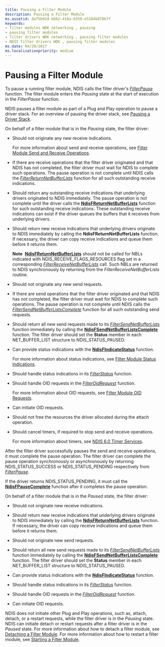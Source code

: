 ```yaml
---
title: Pausing a Filter Module
description: Pausing a Filter Module
ms.assetid: da75b92d-b662-416a-b350-e5384b870b7f
keywords:
- filter modules WDK networking , pausing
- pausing filter modules
- filter drivers WDK networking , pausing filter modules
- NDIS filter drivers WDK , pausing filter modules
ms.date: 04/20/2017
ms.localizationpriority: medium
---
```


# Pausing a Filter Module





To pause a running filter module, NDIS calls the filter driver's [*FilterPause*](https://docs.microsoft.com/windows-hardware/drivers/ddi/ndis/nc-ndis-filter_pause) function. The filter module enters the *Pausing* state at the start of execution in the *FilterPause* function.

NDIS pauses a filter module as part of a Plug and Play operation to pause a driver stack. For an overview of pausing the driver stack, see [Pausing a Driver Stack](pausing-a-driver-stack.md).

On behalf of a filter module that is in the *Pausing* state, the filter driver:

-   Should not originate any new receive indications.

    For more information about send and receive operations, see [Filter Module Send and Receive Operations](filter-module-send-and-receive-operations.md).

-   If there are receive operations that the filter driver originated and that NDIS has not completed, the filter driver must wait for NDIS to complete such operations. The pause operation is not complete until NDIS calls the [*FilterReturnNetBufferLists*](https://docs.microsoft.com/windows-hardware/drivers/ddi/ndis/nc-ndis-filter_return_net_buffer_lists) function for all such outstanding receive indications.

-   Should return any outstanding receive indications that underlying drivers originated to NDIS immediately. The pause operation is not complete until the driver calls the [**NdisFReturnNetBufferLists**](https://docs.microsoft.com/windows-hardware/drivers/ddi/ndis/nf-ndis-ndisfreturnnetbufferlists) function for such outstanding receive indications. These outstanding receive indications can exist if the driver queues the buffers that it receives from underlying drivers.

-   Should return new receive indications that underlying drivers originate to NDIS immediately by calling the **NdisFReturnNetBufferLists** function. If necessary, the driver can copy receive indications and queue them before it returns them.

    **Note**  [**NdisFReturnNetBufferLists**](https://docs.microsoft.com/windows-hardware/drivers/ddi/ndis/nf-ndis-ndisfreturnnetbufferlists) should not be called for NBLs indicated with NDIS\_RECEIVE\_FLAGS\_RESOURCES flag set in a corresponding [*FilterReceiveNetBufferLists*](https://docs.microsoft.com/windows-hardware/drivers/ddi/ndis/nc-ndis-filter_receive_net_buffer_lists) call. Such NBLs are returned to NDIS synchronously by returning from the *FilterReceiveNetBufferLists* routine.

     

-   Should not originate any new send requests.

-   If there are send operations that the filter driver originated and that NDIS has not completed, the filter driver must wait for NDIS to complete such operations. The pause operation is not complete until NDIS calls the [*FilterSendNetBufferListsComplete*](https://docs.microsoft.com/windows-hardware/drivers/ddi/ndis/nc-ndis-filter_send_net_buffer_lists_complete) function for all such outstanding send requests.

-   Should return all new send requests made to its [*FilterSendNetBufferLists*](https://docs.microsoft.com/windows-hardware/drivers/ddi/ndis/nc-ndis-filter_send_net_buffer_lists) function immediately by calling the [**NdisFSendNetBufferListsComplete**](https://docs.microsoft.com/windows-hardware/drivers/ddi/ndis/nf-ndis-ndisfsendnetbufferlistscomplete) function. The filter driver should set the **Status** member in each NET\_BUFFER\_LIST structure to NDIS\_STATUS\_PAUSED.

-   Can provide status indications with the [**NdisFIndicateStatus**](https://docs.microsoft.com/windows-hardware/drivers/ddi/ndis/nf-ndis-ndisfindicatestatus) function.

    For more information about status indications, see [Filter Module Status Indications](filter-module-status-indications.md).

-   Should handle status indications in its [*FilterStatus*](https://docs.microsoft.com/windows-hardware/drivers/ddi/ndis/nc-ndis-filter_status) function.

-   Should handle OID requests in the [*FilterOidRequest*](https://docs.microsoft.com/windows-hardware/drivers/ddi/ndis/nc-ndis-filter_oid_request) function.

    For more information about OID requests, see [Filter Module OID Requests](filter-module-oid-requests.md).

-   Can initiate OID requests.

-   Should not free the resources the driver allocated during the attach operation.

-   Should cancel timers, if required to stop send and receive operations.

    For more information about timers, see [NDIS 6.0 Timer Services](https://docs.microsoft.com/windows-hardware/drivers/ddi/_netvista/).

After the filter driver successfully pauses the send and receive operations, it must complete the pause operation. The filter driver can complete the pause operation synchronously or asynchronously by returning NDIS\_STATUS\_SUCCESS or NDIS\_STATUS\_PENDING respectively from [*FilterPause*](https://docs.microsoft.com/windows-hardware/drivers/ddi/ndis/nc-ndis-filter_pause).

If the driver returns NDIS\_STATUS\_PENDING, it must call the [**NdisFPauseComplete**](https://docs.microsoft.com/windows-hardware/drivers/ddi/ndis/nf-ndis-ndisfpausecomplete) function after it completes the pause operation.

On behalf of a filter module that is in the *Paused* state, the filter driver:

-   Should not originate new receive indications.

-   Should return new receive indications that underlying drivers originate to NDIS immediately by calling the [**NdisFReturnNetBufferLists**](https://docs.microsoft.com/windows-hardware/drivers/ddi/ndis/nf-ndis-ndisfreturnnetbufferlists) function. If necessary, the driver can copy receive indications and queue them before it returns them.

-   Should not originate new send requests.

-   Should return all new send requests made to its [*FilterSendNetBufferLists*](https://docs.microsoft.com/windows-hardware/drivers/ddi/ndis/nc-ndis-filter_send_net_buffer_lists) function immediately by calling the [**NdisFSendNetBufferListsComplete**](https://docs.microsoft.com/windows-hardware/drivers/ddi/ndis/nf-ndis-ndisfsendnetbufferlistscomplete) function. The filter driver should set the **Status** member in each NET\_BUFFER\_LIST structure to NDIS\_STATUS\_PAUSED.

-   Can provide status indications with the [**NdisFIndicateStatus**](https://docs.microsoft.com/windows-hardware/drivers/ddi/ndis/nf-ndis-ndisfindicatestatus) function.

-   Should handle status indications in its [*FilterStatus*](https://docs.microsoft.com/windows-hardware/drivers/ddi/ndis/nc-ndis-filter_status) function.

-   Should handle OID requests in the [*FilterOidRequest*](https://docs.microsoft.com/windows-hardware/drivers/ddi/ndis/nc-ndis-filter_oid_request) function.

-   Can initiate OID requests.

NDIS does not initiate other Plug and Play operations, such as, attach, detach, or a restart requests, while the filter driver is in the *Pausing* state. NDIS can initiate detach or restart requests after a filter driver is in the *Paused* state. For more information about how to detach a filter module, see [Detaching a Filter Module](detaching-a-filter-module.md). For more information about how to restart a filter module, see [Starting a Filter Module](starting-a-filter-module.md).

 

 





